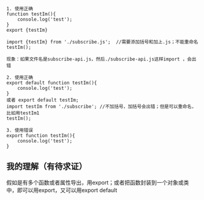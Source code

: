 ```
1. 使用正确
function testIm(){
    console.log('test');
}
export {testIm}

import {testIm} from './subscribe.js';  //需要添加括号和加上.js；不能重命名
testIm();

现象：如果文件名是subscribe-api.js，然后./subscribe-api.js这样import ，会出错

2. 使用正确
export default function testIm(){
    console.log('test');
}
或者 export default testIm;
import testIm from './subscribe'; //不加括号，加括号会出错；但是可以重命名，比如用testIm1
testIm();

3. 使用错误
export function testIm(){
    console.log('test');
}

```

## 我的理解（有待求证）

假如是有多个函数或者属性导出，用export；或者把函数封装到一个对象或类中，即可以用export，又可以用export default
